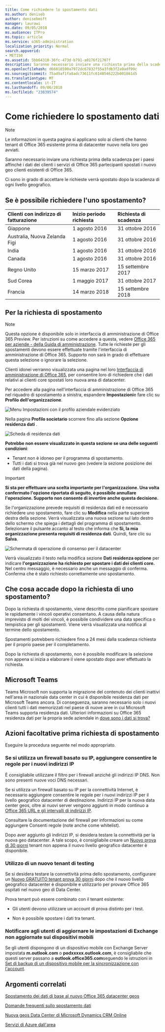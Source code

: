 ```yaml
---
title: Come richiedere lo spostamento dati
ms.author: deniseb
author: denisebmsft
manager: laurawi
ms.date: 09/05/2018
ms.audience: ITPro
ms.topic: article
ms.service: o365-administration
localization_priority: Normal
search.appverid:
- MET150
ms.assetid: 5bb64310-36fc-473d-b791-a0176f21707f
description: Saranno necessario inviare una richiesta prima della scadenza per i paesi affinché i dati dei clienti i servizi di Office 365 partecipanti spostati i nuovo geo clienti esistenti di Office 365.
ms.openlocfilehash: d66818590a7972dc67832f55a3fdb3f2a9adf99c
ms.sourcegitcommit: 75ad9af1fa8adc73611fc6140546222b001861d5
ms.translationtype: MT
ms.contentlocale: it-IT
ms.lasthandoff: 09/06/2018
ms.locfileid: "23839574"
---
```

# <a name="how-to-request-your-data-move"></a>Come richiedere lo spostamento dati

> [!NOTE]
> Le informazioni in questa pagina si applicano solo ai clienti che hanno tenant di Office 365 esistente prima di datacenter nuovo nella loro geo avviati. 
  
Saranno necessario inviare una richiesta prima della scadenza per i paesi affinché i dati dei clienti i servizi di Office 365 partecipanti spostati i nuovo geo clienti esistenti di Office 365. 
  
Ci sono in grado di accettare le richieste verrà spostato dopo la scadenza di ogni livello geografico. 
  
## <a name="when-can-i-request-a-move"></a>Se è possibile richiedere l'uno spostamento?

|**Clienti con indirizzo di fatturazione**|**Inizio periodo richiesta**|**Richiesta di scadenza**|
|:-----|:-----|:-----|
|Giappone  <br/> |1 agosto 2016  <br/> |31 ottobre 2016  <br/> |
|Australia, Nuova Zelanda Figi  <br/> |1 agosto 2016  <br/> |31 ottobre 2016  <br/> |
|India  <br/> |1 agosto 2016  <br/> |31 ottobre 2016  <br/> |
|Canada  <br/> |1 agosto 2016  <br/> |31 ottobre 2016  <br/> |
|Regno Unito  <br/> |15 marzo 2017  <br/> |15 settembre 2017  <br/> |
|Sud Corea  <br/> |1 maggio 2017  <br/> |31 ottobre 2017  <br/> |
|Francia  <br/> |14 marzo 2018  <br/> |15 settembre 2018  <br/> |
   
## <a name="how-to-request-a-move"></a>Per la richiesta di spostamento

> [!NOTE]
> Questa opzione è disponibile solo in interfaccia di amministrazione di Office 365 Preview. Per istruzioni su come accedere a questa, vedere [Office 365 per aziende - della Guida di amministrazione](https://aka.ms/365admin). Tutte le richieste per gli spostamenti devono essere effettuate tramite l'interfaccia di amministrazione di Office 365. Supporto non sarà in grado di effettuare questa selezione o ignorare la selezione. 
  
Clienti idonei verranno visualizzata una pagina nel loro [Interfaccia di amministrazione di Office 365](https://aka.ms/365admin), per consentire loro di richiedere che i dati relativi ai clienti core spostati loro nuova area di datacenter.  
  
Per accedere alla pagina nell'interfaccia di amministrazione di Office 365 nel riquadro di spostamento a sinistra, espandere **Impostazioni**e fare clic su **Profilo dell'organizzazione**.
  
![Menu Impostazioni con il profilo aziendale evidenziato](media/22799fac-32b4-4f79-ae60-3f6ffb7cfbd7.png)
  
Nella pagina **Profilo societario** scorrere fino alla sezione **Opzione residenza dati** . 
  
![Scheda di residenza dati](media/fdb02cd0-825d-4d9e-bb35-6f806282884f.png)
  
**Potrebbe non essere visualizzato in questa sezione se una delle seguenti condizioni**:
- Tenant non è idoneo per il programma di spostamento. 
- Tutti i dati si trova già nel nuovo geo (vedere la sezione posizione dei dati della pagina). 
  
> [!IMPORTANT]
> **Si sta per effettuare una scelta importante per l'organizzazione. Una volta confermato l'opzione riportata di seguito, è possibile annullare l'operazione. Supporto non consente di invertire anche questa decisione.**
  
Se l'organizzazione prevede requisiti di residenza dati ed è necessario richiedere uno spostamento, fare clic su **Modifica** nella parte superiore destra della sezione. Verrà visualizzata una nuova sezione sul lato destro dello schermo che spiega i dettagli del programma di spostamento. Selezionare il pulsante accanto al testo che informa che **Sì, la mia organizzazione presenta requisiti di residenza dati**. Quindi, fare clic su **Salva**.
  
![Schermata di operazione di consenso per il datacenter](media/f97ab8d2-b0e1-49bf-9d6b-bf75f3081233.png)
  
Verrà visualizzato il testo nella modifica sezione **Dati residenza opzione** per indicare **l'organizzazione ha richiesto per spostare i dati dei clienti core.** Nel centro messaggio, è necessario anche un messaggio di conferma. Conferma che è stato richiesto correttamente uno spostamento. 


  
## <a name="what-happens-after-requesting-a-move"></a>Che cosa accade dopo la richiesta di uno spostamento?

Dopo la richiesta di spostamento, viene descritto come pianificare spostare le rapidamente i vincoli operativi consentano. A causa della natura imprevisto di molti dei vincoli, è possibile condividere una data specifica o tempistica per gli spostamenti. Viene verrà visualizzata una notifica al termine dello spostamento.
  
Spostamenti potrebbero richiedere fino a 24 mesi dalla scadenza richiesta per il proprio paese per il completamento.
  
Dopo la richiesta di spostamento, non è possibile modificare la selezione non appena si inizia a elaborare il viene spostato dopo aver effettuato la richiesta.
  
## <a name="microsoft-teams"></a>Microsoft Teams

Teams Microsoft non supporta la migrazione del contenuto dei clienti inattivi nell'area in nazionale data center in cui è disponibile residenza dati per Microsoft Teams ancora.  Di conseguenza, saranno necessario solo i nuovi clienti tutti i dati memorizzati nel paese di nuove aree in cui Microsoft Teams supporta residenza dati.  Ulteriori informazioni su Office 365 residenza dati per la propria sede aziendale in [dove sono i dati si trova?](https://office/com/datamaps)   

## <a name="optional-actions-before-you-request-a-move"></a>Azioni facoltative prima richiesta di spostamento

Eseguire la procedura seguente nel modo appropriato.
  
### <a name="if-you-use-an-ip-based-firewall-add-allow-rules-for-the-new-ip-addresses"></a>Se si utilizza un firewall basato su IP, aggiungere consentire le regole per i nuovi indirizzi IP

È consigliabile utilizzare il filtro per i firewall anziché gli indirizzi IP DNS. Non sono presenti nuove voci DNS necessari.
  
Se si utilizza un firewall basato su IP per la connettività Internet, è necessario aggiungere consentire le regole per i nuovi indirizzi IP per il livello geografico datacenter di destinazione. Indirizzi IP per la nuova data center geos, oltre ai nuovi server vengono aggiunti in modo continuo a [Office 365 URL e gli intervalli di indirizzi IP](https://go.microsoft.com/fwlink/p/?LinkId=229631).
  
Consultare la documentazione del firewall per informazioni su come aggiungere Consenti regole (note anche come whitelist).
  
Dopo aver aggiunto gli indirizzi IP, si desidera testare la connettività per la nuova geo datacenter. A tale scopo, è consigliabile creare un [Nuovo prova di 30 giorni](https://go.microsoft.com/fwlink/?LinkId=522463) tenant non appena il nuovo livello geografico datacenter è disponibile. 
  
### <a name="test-using-a-new-tenant"></a>Utilizzo di un nuovo tenant di testing

Se si desidera testare la connettività prima dello spostamento, configurare un [Nuovo GRATUITO tenant prova 30 giorni](https://go.microsoft.com/fwlink/?LinkId=522463) dopo che il nuovo livello geografico datacenter è disponibile e utilizzarlo per provare Office 365 ospitati nel nuovo geo di Data Center. 
  
Prova tenant può essere combinato con il tenant esistente:
  
- Gli utenti devono utilizzare un account di prova distinto per i test.
    
- Non è possibile spostare i dati tra tenant.
    
### <a name="notify-users-to-update-out-of-date-exchange-settings-on-mobile-devices"></a>Notificare agli utenti di aggiornare le impostazioni di Exchange non aggiornate sui dispositivi mobili

Se gli utenti dispongono di un dispositivo mobile con Exchange Server impostata **m.outlook.com** o **podxxxxx.outlook.com**, è consigliabile che questi server passano a **outlook.office365.com**seguendo le istruzioni in [Set di backup di un dispositivo mobile per la sincronizzazione con l'account](https://support.office.com/article/c9139caf-01ab-41a0-827c-3c06ee569ed3).

## <a name="related-topics"></a>Argomenti correlati

[Spostamento dei dati di base al nuovo Office 365 datacenter geos](moving-data-to-new-datacenter-geos.md)

[Domande frequenti sullo spostamento dati](data-move-faq.md)

[Nuova geos Data Center di Microsoft Dynamics CRM Online](https://go.microsoft.com/fwlink/p/?Linkid=615924)
  
[Servizi di Azure dall'area](https://azure.microsoft.com/en-us/regions/)
  

